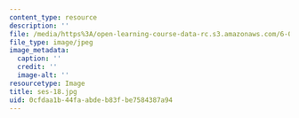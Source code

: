 ```yaml
---
content_type: resource
description: ''
file: /media/https%3A/open-learning-course-data-rc.s3.amazonaws.com/6-00sc-introduction-to-computer-science-and-programming-spring-2011/0cfdaa1b44faabdeb83fbe7584387a94_ses-18.jpg
file_type: image/jpeg
image_metadata:
  caption: ''
  credit: ''
  image-alt: ''
resourcetype: Image
title: ses-18.jpg
uid: 0cfdaa1b-44fa-abde-b83f-be7584387a94
---
```


